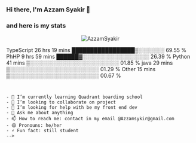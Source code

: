### Hi there, I'm Azzam Syakir 👋

### and here is my stats
<p align="center"> <img src="https://github-readme-stats.vercel.app/api?username=AzzamSyakir&show_icons=true&theme=gotham" alt="AzzamSyakir" />

  TypeScript   26 hrs 19 mins  █████████████████▒░░░░░░░   69.55 %
PhHP   9 hrs 59 mins   ██████▓░░░░░░░░░░░░░░░░░░   26.39 %
Python         41 mins         ▒░░░░░░░░░░░░░░░░░░░░░░░░   01.85 %
java         29 mins         ▒░░░░░░░░░░░░░░░░░░░░░░░░   01.29 %
Other        15 mins         ▒░░░░░░░░░░░░░░░░░░░░░░░░   00.67 %
```


- 🌱 I’m currently learning Quadrant boarding school
- 👯 I’m looking to collaborate on project
- 🤔 I’m looking for help with be my front end dev
- 💬 Ask me about anything
- 📫 How to reach me: contact in my email @Azzamsykir@gmail.com
- 😄 Pronouns: he/her
- ⚡ Fun fact: still student
-->
